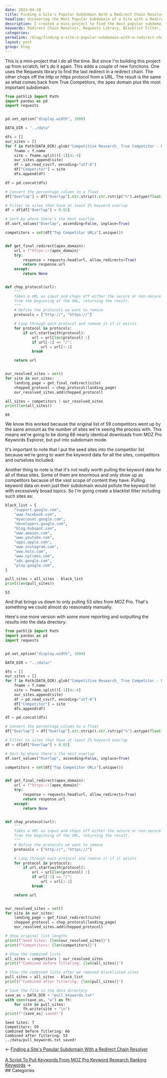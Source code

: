 ```yaml
---
date: 2023-04-18
title: Finding a Site's Popular Subdomain With a Redirect Chain Resolver
headline: Uncovering the Most Popular Subdomain of a Site with a Redirect Chain Resolver
description: I created a mini-project to find the most popular subdomain of a site using a redirect chain resolver, Requests library, and a blacklist filter. After excluding certain sites, I was able to pull data from 53 sites. Read my blog post to find out how I did it!
keywords: Redirect Chain Resolver, Requests Library, Blacklist Filter, Mini-Project, Subdomain, Popular, URL, Protocol
categories: 
permalink: /blog/finding-a-site-s-popular-subdomain-with-a-redirect-chain-resolver/
layout: post
group: blog
---
```



This is a mini-project that I do all the time. But since I'm building this
project up from scratch, let's do it again. This adds a couple of new
functions. One uses the Requests library to find the last redirect in a
redirect chain. The other chops off the http or https protocol from a URL. The
result is the same as what comes back from True Competitors, the apex domain
plus the most important subdomain.

```python
from pathlib import Path
import pandas as pd
import requests


pd.set_option("display.width", 1000)

DATA_DIR = "../data"

dfs = []
our_sites = []
for f in Path(DATA_DIR).glob("Competitive Research_ True Competitor - Moz Pro*.csv"):
    fname = f.name
    site = fname.split()[-1][4:-4]
    our_sites.append(site)
    df = pd.read_csv(f, encoding="utf-8")
    df["Competitor"] = site
    dfs.append(df)

df = pd.concat(dfs)

# Convert the percentage column to a float
df["Overlap"] = df["Overlap"].str.strip().str.rstrip("%").astype(float) / 100

# Filter to sites that have at least 2% keyword overlap
df = df[df["Overlap"] > 0.02]

# Sort by where there's the most overlap
df.sort_values("Overlap", ascending=False, inplace=True)

competitors = set(df["Top Competitor URLs"].unique())


def get_final_redirect(apex_domain):
    url = f"https://{apex_domain}"
    try:
        response = requests.head(url, allow_redirects=True)
        return response.url
    except:
        return None


def chop_protocol(url):
    """
    Takes a URL as input and chops off either the secure or non-secure protocol
    from the beginning of the URL, returning the result.
    """
    # Define the protocols we want to remove
    protocols = ["http://", "https://"]

    # Loop through each protocol and remove it if it exists
    for protocol in protocols:
        if url.startswith(protocol):
            url = url[len(protocol) :]
            if url[-1] == "/":
                url = url[:-1]
            break

    return url


our_resolved_sites = set()
for site in our_sites:
    landing_page = get_final_redirect(site)
    chopped_protocol = chop_protocol(landing_page)
    our_resolved_sites.add(chopped_protocol)

all_sites = competitors | our_resolved_sites
print(len(all_sites))
```

    66

We know this worked because the original list of 59 competitors went up by the
same amount as the number of sites we're seeing the process with. This means
we're going to be doing 66 nearly identical downloads from MOZ Pro Keywords
Explorer, but put into subdomain mode.

It's important to note that I put the seed sites into the competitor list
because we're going to want the keyword data for all the sites, competitors and
ourselves included.

Another thing to note is that it's not really worth pulling the keyword data
for all of these sites. Some of them are enormous and only show up as
competitors because of the vast scope of content they have. Pulling keyword
data on even just their subdomain would pollute the keyword list with
excessively broad topics. So I'm going create a blacklist filter including such
sites as:

```python
black_list = {
    "support.google.com",
    "www.facebook.com",
    "myaccount.google.com",
    "developers.google.com",
    "blog.hubspot.com",
    "www.amazon.com",
    "www.youtube.com",
    "apps.apple.com",
    "www.instagram.com",
    "www.hulu.com",
    "www.nytimes.com",
    "ads.google.com",
    "play.google.com",
}

pull_sites = all_sites - black_list
print(len(pull_sites))
```

    53

And that brings us down to only pulling 53 sites from MOZ Pro. That's something
we could almost do reasonably manually.

Here's one more version with some more reporting and outputting the results
into the data directory.

```python
from pathlib import Path
import pandas as pd
import requests


pd.set_option("display.width", 1000)

DATA_DIR = "../data/"

dfs = []
our_sites = []
for f in Path(DATA_DIR).glob("Competitive Research_ True Competitor - Moz Pro*.csv"):
    fname = f.name
    site = fname.split()[-1][4:-4]
    our_sites.append(site)
    df = pd.read_csv(f, encoding="utf-8")
    df["Competitor"] = site
    dfs.append(df)

df = pd.concat(dfs)

# Convert the percentage column to a float
df["Overlap"] = df["Overlap"].str.strip().str.rstrip("%").astype(float) / 100

# Filter to sites that have at least 2% keyword overlap
df = df[df["Overlap"] > 0.02]

# Sort by where there's the most overlap
df.sort_values("Overlap", ascending=False, inplace=True)

competitors = set(df["Top Competitor URLs"].unique())


def get_final_redirect(apex_domain):
    url = f"https://{apex_domain}"
    try:
        response = requests.head(url, allow_redirects=True)
        return response.url
    except:
        return None


def chop_protocol(url):
    """
    Takes a URL as input and chops off either the secure or non-secure protocol
    from the beginning of the URL, returning the result.
    """
    # Define the protocols we want to remove
    protocols = ["http://", "https://"]

    # Loop through each protocol and remove it if it exists
    for protocol in protocols:
        if url.startswith(protocol):
            url = url[len(protocol) :]
            if url[-1] == "/":
                url = url[:-1]
            break

    return url


our_resolved_sites = set()
for site in our_sites:
    landing_page = get_final_redirect(site)
    chopped_protocol = chop_protocol(landing_page)
    our_resolved_sites.add(chopped_protocol)

# Show original list lengths
print(f"Seed Sites: {len(our_resolved_sites)}")
print(f"Competitors: {len(competitors)}")

# Show the combined lists
all_sites = competitors | our_resolved_sites
print(f"Combined before fitlering: {len(all_sites)}")

# Show the combined lists after we removed blacklisted sites
pull_sites = all_sites - black_list
print(f"Combined after fitlering: {len(pull_sites)}")

# Save the file in the data directory
save_as = DATA_DIR + "pull_keywords.txt"
with open(save_as, "w") as fh:
    for site in pull_sites:
        fh.write(site + "\n")
print(f"{save_as} saved!")
```

    Seed Sites: 7
    Competitors: 59
    Combined before fitlering: 66
    Combined after fitlering: 53
    ../data/pull_keywords.txt saved!

<div class="arrow-links"><div class="post-nav-prev"><span class="arrow">&larr;&nbsp;</span><a href="/blog/finding-a-site-s-popular-subdomain-with-a-redirect-chain-resolver/">Finding a Site's Popular Subdomain With a Redirect Chain Resolver</a></div> &nbsp; <div class="post-nav-next"><a href="/blog/a-script-to-pull-keywords-from-moz-pro-keyword-research-ranking-keywords/">A Script To Pull Keywords From MOZ Pro Keyword Research Ranking Keywords</a><span class="arrow">&nbsp;&rarr;</span></div></div>
## Categories

<ul></ul>